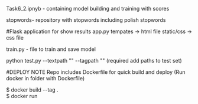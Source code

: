 Task6_2.ipnyb - containing model building and training with scores

stopwords- repository with stopwords including polish stopwords
 
#Flask application for show results
app.py
tempates -> html file
static/css -> css file

train.py - file to train  and save model 

python test.py --textpath "" --tagpath "" 
(required add paths to test set)

#DEPLOY NOTE
Repo includes Dockerfile for quick build and deploy (Run docker in folder with Dockerfile)

$ docker build --tag <name> .  
$ docker run <name> 

